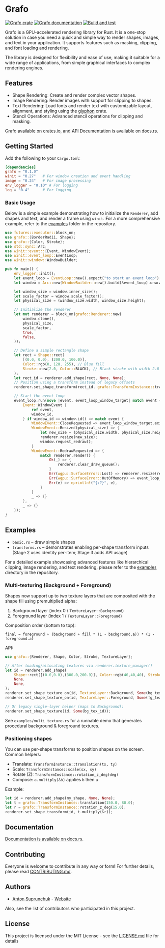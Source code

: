 # Grafo

[![Grafo crate](https://img.shields.io/crates/v/grafo.svg)](https://crates.io/crates/grafo)
[![Grafo documentation](https://docs.rs/grafo/badge.svg)](https://docs.rs/grafo)
[![Build and test](https://github.com/antouhou/grafo/actions/workflows/rust.yml/badge.svg?branch=main)](https://github.com/antouhou/grafo/actions)

Grafo is a GPU-accelerated rendering library for Rust. It is a one-stop solution in case 
you need a quick and simple way to render shapes, images, and text in your application. It 
supports features such as masking, clipping, and font loading and rendering.

The library is designed for flexibility and ease of use, making it suitable for a wide 
range of applications, from simple graphical interfaces to complex rendering engines.

## Features

* Shape Rendering: Create and render complex vector shapes. 
* Image Rendering: Render images with support for clipping to shapes. 
* Text Rendering: Load fonts and render text with customizable layout, alignment, and styling using the 
[glyphon](https://github.com/grovesNL/glyphon) crate. 
* Stencil Operations: Advanced stencil operations for clipping and masking.

Grafo [available on crates.io](https://crates.io/crates/grafo), and
[API Documentation is available on docs.rs](https://docs.rs/grafo/).

## Getting Started

Add the following to your `Cargo.toml`:

```toml
[dependencies]
grafo = "0.1.0" 
winit = "0.27"   # For window creation and event handling
image = "0.24"   # For image processing
env_logger = "0.10" # For logging
log = "0.4"      # For logging
```

### Basic Usage

Below is a simple example demonstrating how to initialize the `Renderer`, add shapes and text, 
and render a frame using `winit`. For a more comprehensive example, refer to the 
[examples](https://github.com/antouhou/grafo/tree/main/examples) folder in the repository.

```rust
use futures::executor::block_on;
use grafo::{BorderRadii, Shape};
use grafo::{Color, Stroke};
use std::sync::Arc;
use winit::event::{Event, WindowEvent};
use winit::event_loop::EventLoop;
use winit::window::WindowBuilder;

pub fn main() {
    env_logger::init();
    let event_loop = EventLoop::new().expect("to start an event loop");
    let window = Arc::new(WindowBuilder::new().build(&event_loop).unwrap());

    let window_size = window.inner_size();
    let scale_factor = window.scale_factor();
    let physical_size = (window_size.width, window_size.height);

    // Initialize the renderer
    let mut renderer = block_on(grafo::Renderer::new(
        window.clone(),
        physical_size,
        scale_factor,
        true,
        false,
    ));

    // Define a simple rectangle shape
    let rect = Shape::rect(
        [(0.0, 0.0), (200.0, 100.0)],
        Color::rgb(0, 128, 255), // Blue fill
        Stroke::new(2.0, Color::BLACK), // Black stroke with width 2.0
    );
    let rect_id = renderer.add_shape(rect, None, None);
    // Position using a transform instead of legacy offsets
    renderer.set_shape_transform(rect_id, grafo::TransformInstance::translation(100.0, 100.0));

    // Start the event loop
    event_loop.run(move |event, event_loop_window_target| match event {
        Event::WindowEvent {
            ref event,
            window_id,
        } if window_id == window.id() => match event {
            WindowEvent::CloseRequested => event_loop_window_target.exit(),
            WindowEvent::Resized(physical_size) => {
                let new_size = (physical_size.width, physical_size.height);
                renderer.resize(new_size);
                window.request_redraw();
            }
            WindowEvent::RedrawRequested => {
                match renderer.render() {
                    Ok(_) => {
                        renderer.clear_draw_queue();
                    }
                    Err(wgpu::SurfaceError::Lost) => renderer.resize(renderer.size()),
                    Err(wgpu::SurfaceError::OutOfMemory) => event_loop_window_target.exit(),
                    Err(e) => eprintln!("{:?}", e),
                }
            }
            _ => {}
        },
        _ => {}
    });
}
```

## Examples

- `basic.rs` – draw simple shapes
- `transforms.rs` – demonstrates enabling per-shape transform inputs (Stage 2 uses identity per-item; Stage 3 adds API usage)

For a detailed example showcasing advanced features like hierarchical clipping, 
image rendering, and text rendering, please refer to the 
[examples](https://github.com/antouhou/grafo/tree/main/examples) directory in the repository.

### Multi-texturing (Background + Foreground)

Shapes now support up to two texture layers that are composited with the shape fill using premultiplied alpha:

1. Background layer (index 0 / `TextureLayer::Background`)
2. Foreground layer (index 1 / `TextureLayer::Foreground`)

Composition order (bottom to top):

`final = foreground + (background + fill * (1 - background.a)) * (1 - foreground.a)`

API:

```rust
use grafo::{Renderer, Shape, Color, Stroke, TextureLayer};

// After loading/allocating textures via renderer.texture_manager()
let id = renderer.add_shape(
    Shape::rect([(0.0,0.0),(300.0,200.0)], Color::rgb(40,40,40), Stroke::new(1.0, Color::BLACK)),
    None,
    None,
);
renderer.set_shape_texture_on(id, TextureLayer::Background, Some(bg_tex_id));
renderer.set_shape_texture_on(id, TextureLayer::Foreground, Some(fg_tex_id));

// Or legacy single-layer helper (maps to Background):
renderer.set_shape_texture(id, Some(bg_tex_id));
```

See `examples/multi_texture.rs` for a runnable demo that generates procedural background & foreground textures.

### Positioning shapes

You can use per-shape transforms to position shapes on the screen. Common helpers:

- Translate: `TransformInstance::translation(tx, ty)`
- Scale: `TransformInstance::scale(sx, sy)`
- Rotate (Z): `TransformInstance::rotation_z_deg(deg)`
- Compose: `a.multiply(&b)` applies `b` then `a`

Example:

```rust
let id = renderer.add_shape(my_shape, None, None);
let t = grafo::TransformInstance::translation(150.0, 80.0);
let r = grafo::TransformInstance::rotation_z_deg(15.0);
renderer.set_shape_transform(id, t.multiply(&r));
```

## Documentation

[Documentation is available on docs.rs](https://docs.rs/grafo/).

## Contributing

Everyone is welcome to contribute in any way or form! For further details, please read [CONTRIBUTING.md](./CONTRIBUTING.md).

## Authors
- [Anton Suprunchuk](https://github.com/antouhou) - [Website](https://antouhou.com)

Also, see the list of contributors who participated in this project.

## License

This project is licensed under the MIT License - see the
[LICENSE.md](./LICENSE.md) file for details